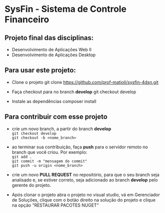 # SysFin - Sistema de Controle Financeiro

## Projeto final das disciplinas:
* Desenvolvimento de Aplicações Web II
* Desenvolvimento de Aplicações Desktop

## Para usar este projeto:
* Clone o projeto
git clone https://github.com/prof-matioli/sysfin-4dsn.git

* Faça checkout para no branch __develop__
git checkout develop

* Instale as dependências
composer install

## Para contribuir com esse projeto
* crie um novo branch, a partir do branch __develop__  
`git checkout develop`  
`git checkout -b <nome_branch>`  

* ao terminar sua contribuição, faça __push__ para o servidor remoto no branch que você criou. Por exemplo:  
`git add .`  
`git commit -m "mensagem do commit"`  
`git push -u origin <nome_branch>`  

* crie um novo __PULL REQUEST__ no repositório, para que o seu branch seja analisado e, se estiver correto, seja adicionado ao branch __develop__ pelo gerente do projeto.

* Após clonar o projeto abra o projeto no visual studio, vá em Gerenciador de Soluções, clique com o botão direito na solução do projeto e clique na opção "RESTAURAR PACOTES NUGET"
